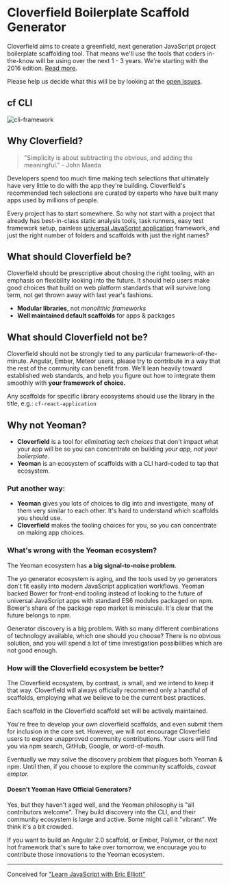 # Cloverfield Boilerplate Scaffold Generator

Cloverfield aims to create a greenfield, next generation JavaScript project boilerplate scaffolding tool. That means we'll use the tools that coders in-the-know will be using over the next 1 - 3 years. We're starting with the 2016 edition. [Read more](https://github.com/ericelliott/cloverfield/blob/master/README.md).

Please help us decide what this will be by looking at the [open issues](https://github.com/ericelliott/cloverfield/issues).

## cf CLI

![cli-framework](https://cloud.githubusercontent.com/assets/175264/8508012/c64cd7c4-22a1-11e5-8ee0-69aeb5219f51.gif)


## Why Cloverfield?

> "Simplicity is about subtracting the obvious, and adding the meaningful." - John Maeda

Developers spend too much time making tech selections that ultimately have very little to do with the app they're building. Cloverfield's recommended tech selections are curated by experts who have built many apps used by millions of people.

Every project has to start somewhere. So why not start with a project that already has best-in-class static analysis tools, task runners, easy test framework setup, painless [universal JavaScript application](https://leanpub.com/learn-javascript-react-nodejs-es6/) framework, and just the right number of folders and scaffolds with just the right names?


## What should Cloverfield be?

Cloverfield should be prescriptive about chosing the right tooling, with an emphasis on flexibility looking into the future. It should help users make good choices that build on web platform standards that will survive long term, not get thrown away with last year's fashions.

* **Modular libraries**, not *monolithic frameworks*
* **Well maintained default scaffolds** for apps & packages


## What should Cloverfield not be?

Cloverfield should not be strongly tied to any particular framework-of-the-minute. Angular, Ember, Meteor users, please try to contribute in a way that the rest of the community can benefit from. We'll lean heavily toward established web standards, and help you figure out how to integrate them smoothly with **your framework of choice.**

Any scaffolds for specific library ecosystems should use the library in the title, e.g.: `cf-react-application`


## Why not Yeoman?

* **Cloverfield** is a tool for *eliminating tech choices* that don't impact what your app will be so you can concentrate on building *your app, not your boilerplate*.
* **Yeoman** is an ecosystem of scaffolds with a CLI hard-coded to tap that ecosystem.

### Put another way:

* **Yeoman** gives you lots of choices to dig into and investigate, many of them very similar to each other. It's hard to understand which scaffolds you should use.
* **Cloverfield** makes the tooling choices for you, so you can concentrate on making app choices.


### What's wrong with the Yeoman ecosystem?

The Yeoman ecosystem has **a big signal-to-noise problem**.

The yo generator ecosystem is aging, and the tools used by yo generators don't fit easily into modern JavaScript application workflows. Yeoman backed Bower for front-end tooling instead of looking to the future of universal JavaScript apps with standard ES6 modules packaged on npm. Bower's share of the package repo market is miniscule. It's clear that the future belongs to npm.

Generator discovery is a big problem. With so many different combinations of technology available, which one should you choose? There is no obvious solution, and you will spend a lot of time investigation possibilities which are not good enough.


### How will the Cloverfield ecosystem be better?

The Cloverfield ecosystem, by contrast, is small, and we intend to keep it that way. Cloverfield will always officially recommend only a handful of scaffolds, employing what we believe to be the current best practices.

Each scaffold in the Cloverfield scaffold set will be actively maintained.

You're free to develop your own cloverfield scaffolds, and even submit them for inclusion in the core set. However, we will not encourage Cloverfield users to explore unapproved community contributions. Your users will find you via npm search, GitHub, Google, or word-of-mouth.

Eventually we may solve the discovery problem that plagues both Yeoman & npm. Until then, if you choose to explore the community scaffolds, *caveat emptor.*


#### Doesn't Yeoman Have Official Generators?

Yes, but they haven't aged well, and the Yeoman philosophy is "all contributors welcome". They build discovery into the CLI, and their community ecosystem is large and active. Some might call it "vibrant". We think it's a bit crowded.

If you want to build an Angular 2.0 scaffold, or Ember, Polymer, or the next hot framework that's sure to take over tomorrow, we encourage you to contribute those innovations to the Yeoman ecosystem.

---

Conceived for ["Learn JavaScript with Eric Elliott"](https://ericelliottjs.com/)
